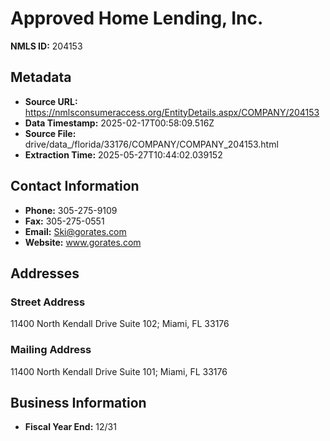 # Approved Home Lending, Inc.

**NMLS ID:** 204153

## Metadata
- **Source URL:** https://nmlsconsumeraccess.org/EntityDetails.aspx/COMPANY/204153
- **Data Timestamp:** 2025-02-17T00:58:09.516Z
- **Source File:** drive/data_/florida/33176/COMPANY/COMPANY_204153.html
- **Extraction Time:** 2025-05-27T10:44:02.039152

## Contact Information
- **Phone:** 305-275-9109
- **Fax:** 305-275-0551
- **Email:** Ski@gorates.com
- **Website:** www.gorates.com

## Addresses
### Street Address
11400 North Kendall Drive Suite 102; Miami, FL 33176

### Mailing Address
11400 North Kendall Drive Suite 101; Miami, FL 33176

## Business Information
- **Fiscal Year End:** 12/31
